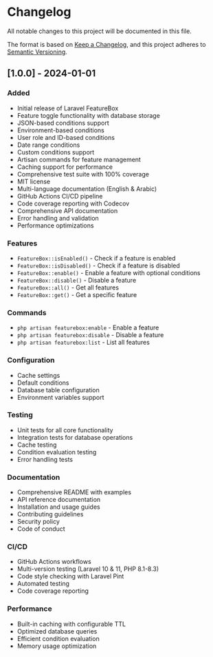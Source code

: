 # Changelog

All notable changes to this project will be documented in this file.

The format is based on [Keep a Changelog](https://keepachangelog.com/en/1.0.0/),
and this project adheres to [Semantic Versioning](https://semver.org/spec/v2.0.0.html).

## [1.0.0] - 2024-01-01

### Added
- Initial release of Laravel FeatureBox
- Feature toggle functionality with database storage
- JSON-based conditions support
- Environment-based conditions
- User role and ID-based conditions
- Date range conditions
- Custom conditions support
- Artisan commands for feature management
- Caching support for performance
- Comprehensive test suite with 100% coverage
- MIT license
- Multi-language documentation (English & Arabic)
- GitHub Actions CI/CD pipeline
- Code coverage reporting with Codecov
- Comprehensive API documentation
- Error handling and validation
- Performance optimizations

### Features
- `FeatureBox::isEnabled()` - Check if a feature is enabled
- `FeatureBox::isDisabled()` - Check if a feature is disabled
- `FeatureBox::enable()` - Enable a feature with optional conditions
- `FeatureBox::disable()` - Disable a feature
- `FeatureBox::all()` - Get all features
- `FeatureBox::get()` - Get a specific feature

### Commands
- `php artisan featurebox:enable` - Enable a feature
- `php artisan featurebox:disable` - Disable a feature
- `php artisan featurebox:list` - List all features

### Configuration
- Cache settings
- Default conditions
- Database table configuration
- Environment variables support

### Testing
- Unit tests for all core functionality
- Integration tests for database operations
- Cache testing
- Condition evaluation testing
- Error handling tests

### Documentation
- Comprehensive README with examples
- API reference documentation
- Installation and usage guides
- Contributing guidelines
- Security policy
- Code of conduct

### CI/CD
- GitHub Actions workflows
- Multi-version testing (Laravel 10 & 11, PHP 8.1-8.3)
- Code style checking with Laravel Pint
- Automated testing
- Code coverage reporting

### Performance
- Built-in caching with configurable TTL
- Optimized database queries
- Efficient condition evaluation
- Memory usage optimization 